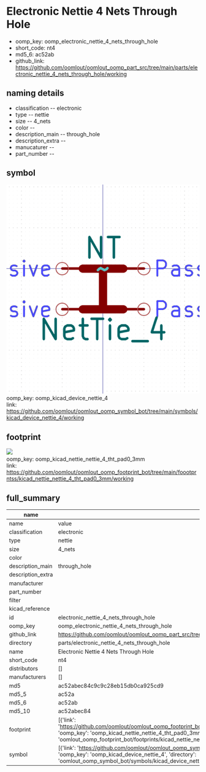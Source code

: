 # Electronic Nettie 4 Nets Through Hole

  
* oomp_key: oomp_electronic_nettie_4_nets_through_hole 
* short_code: nt4
* md5_6: ac52ab  
* github_link: https://github.com/oomlout/oomlout_oomp_part_src/tree/main/parts/electronic_nettie_4_nets_through_hole/working  
## naming details
* classification -- electronic
* type -- nettie
* size -- 4_nets
* color -- 
* description_main -- through_hole
* description_extra -- 
* manucaturer -- 
* part_number -- 



## symbol

![](symbol/0/working/working_600.png)  
oomp_key: oomp_kicad_device_nettie_4  
link: https://github.com/oomlout/oomlout_oomp_symbol_bot/tree/main/symbols/kicad_device_nettie_4/working  

## footprint

![](footprint/0/working/working_600.png)  
oomp_key: oomp_kicad_nettie_nettie_4_tht_pad0_3mm  
link: https://github.com/oomlout/oomlout_oomp_footprint_bot/tree/main/foootprntss/kicad_nettie_nettie_4_tht_pad0_3mm/working  

## full_summary
| name | value | 
| --- | --- | 
| name | value | 
| classification | electronic | 
| type | nettie | 
| size | 4_nets | 
| color |  | 
| description_main | through_hole | 
| description_extra |  | 
| manufacturer |  | 
| part_number |  | 
| filter |  | 
| kicad_reference |  | 
| id | electronic_nettie_4_nets_through_hole | 
| oomp_key | oomp_electronic_nettie_4_nets_through_hole | 
| github_link | https://github.com/oomlout/oomlout_oomp_part_src/tree/main/parts/electronic_nettie_4_nets_through_hole/working | 
| directory | parts/electronic_nettie_4_nets_through_hole | 
| name | Electronic Nettie 4 Nets Through Hole | 
| short_code | nt4 | 
| distributors | [] | 
| manufacturers | [] | 
| md5 | ac52abec84c9c9c28eb15db0ca925cd9 | 
| md5_5 | ac52a | 
| md5_6 | ac52ab | 
| md5_10 | ac52abec84 | 
| footprint | [{'link': 'https://github.com/oomlout/oomlout_oomp_footprint_bot/tree/main/foootprntss/kicad_nettie_nettie_4_tht_pad0_3mm', 'oomp_key': 'oomp_kicad_nettie_nettie_4_tht_pad0_3mm', 'directory': 'oomlout_oomp_footprint_bot/footprints/kicad_nettie_nettie_4_tht_pad0_3mm//working/working.kicad_mod'}] | 
| symbol | [{'link': 'https://github.com/oomlout/oomlout_oomp_symbol_bot/tree/main/symbols/kicad_device_nettie_4', 'oomp_key': 'oomp_kicad_device_nettie_4', 'directory': 'oomlout_oomp_symbol_bot/symbols/kicad_device_nettie_4//working/working.kicad_sym'}] | 
